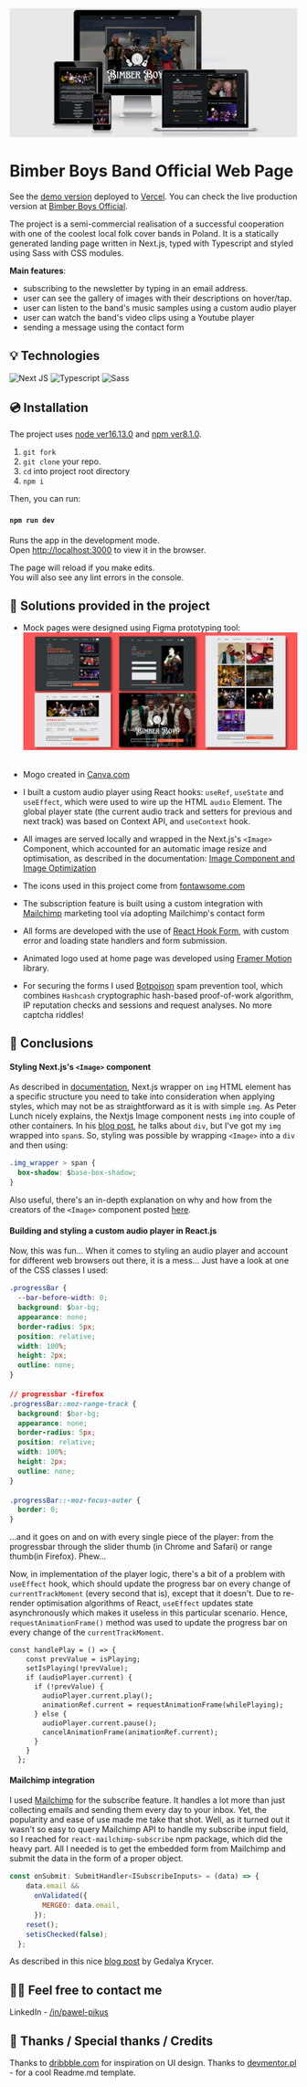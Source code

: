 ![screenshots of bimber-boys-official](./wireframes/readme/pages_all_devices.PNG)

# Bimber Boys Band Official Web Page

See the [demo version](https://bimberboys-official.vercel.app/) deployed to [Vercel](https://vercel.com/). You can check the live production version at [Bimber Boys Official](https://bimberboys.pl).

The project is a semi-commercial realisation of a successful cooperation with one of the coolest local folk cover bands in Poland. It is a statically generated landing page written in Next.js, typed with Typescript and styled using Sass with CSS modules.

**Main features**:

- subscribing to the newsletter by typing in an email address.
- user can see the gallery of images with their descriptions on hover/tap.
- user can listen to the band's music samples using a custom audio player
- user can watch the band's video clips using a Youtube player
- sending a message using the contact form

## 💡 Technologies

![Next JS](https://img.shields.io/badge/Next-black?style=for-the-badge&logo=next.js&logoColor=white)
![Typescript](https://img.shields.io/badge/TypeScript-007ACC?style=for-the-badge&logo=typescript&logoColor=white)
![Sass](https://img.shields.io/badge/SASS-hotpink.svg?style=for-the-badge&logo=SASS&logoColor=white)

## 💿 Installation

The project uses [node ver16.13.0](https://nodejs.org/en/) and [npm ver8.1.0](https://www.npmjs.com/).

1. `git fork`
2. `git clone` your repo.
3. `cd` into project root directory
4. `npm i`

Then, you can run:

#### `npm run dev`

Runs the app in the development mode.\
Open [http://localhost:3000](http://localhost:3000) to view it in the browser.

The page will reload if you make edits.\
You will also see any lint errors in the console.

## 🤔 Solutions provided in the project

- Mock pages were designed using Figma prototyping tool:
  &nbsp;
  ![figma mocks](./wireframes/figma/figma-mocks.jpg)
  &nbsp;

- Mogo created in [Canva.com](https://canva.com)
- I built a custom audio player using React hooks: `useRef`, `useState` and `useEffect`, which were used to wire up the HTML `audio` Element. The global player state (the current audio track and setters for previous and next track) was based on Context API, and `useContext` hook.
- All images are served locally and wrapped in the Next.js's `<Image>` Component, which accounted for an automatic image resize and optimisation, as described in the documentation: [Image Component and Image Optimization](https://nextjs.org/docs/basic-features/image-optimization)
- The icons used in this project come from [fontawsome.com](https://fontawesome.com/)
- The subscription feature is built using a custom integration with [Mailchimp](https://mailchimp.com/) marketing tool via adopting Mailchimp's contact form
- All forms are developed with the use of [React Hook Form](https://react-hook-form.com/), with custom error and loading state handlers and form submission.
- Animated logo used at home page was developed using [Framer Motion](https://www.framer.com/motion/) library.
- For securing the forms I used [Botpoison](https://botpoison.com/) spam prevention tool, which combines `Hashcash` cryptographic hash-based proof-of-work algorithm, IP reputation checks and sessions and request analyses. No more captcha riddles!

## 💭 Conclusions

#### Styling Next.js's `<Image>` component

As described in [documentation](https://nextjs.org/docs/basic-features/image-optimization#styling), Next.js wrapper on `img` HTML element has a specific structure you need to take into consideration when applying styles, which may not be as straightforward as it is with simple `img`.
As Peter Lunch nicely explains, the Nextjs Image component nests `img` into couple of other containers. In his [blog post](https://www.peterlunch.com/snippets/next-image-styling), he talks about `div`, but I've got my `img` wrapped into `span`s. So, styling was possible by wrapping `<Image>` into a `div` and then using:

```css
.img_wrapper > span {
  box-shadow: $base-box-shadow;
}
```

Also useful, there's an in-depth explanation on why and how from the creators of the `<Image>` component posted [here](https://web.dev/image-component/).

#### Building and styling a custom audio player in React.js

Now, this was fun... When it comes to styling an audio player and account for different web browsers out there, it is a mess...
Just have a look at one of the CSS classes I used:

```CSS
.progressBar {
  --bar-before-width: 0;
  background: $bar-bg;
  appearance: none;
  border-radius: 5px;
  position: relative;
  width: 100%;
  height: 2px;
  outline: none;
}

// progressbar -firefox
.progressBar::moz-range-track {
  background: $bar-bg;
  appearance: none;
  border-radius: 5px;
  position: relative;
  width: 100%;
  height: 2px;
  outline: none;
}

.progressBar::-moz-focus-outer {
  border: 0;
}
```

...and it goes on and on with every single piece of the player: from the progressbar through the slider thumb (in Chrome and Safari) or range thumb(in Firefox). Phew...

Now, in implementation of the player logic, there's a bit of a problem with `useEffect` hook, which should update the progress bar on every change of `currentTrackMoment` (every second that is), except that it doesn't. Due to re-render optimisation algorithms of React, `useEffect` updates state asynchronously which makes it useless in this particular scenario. Hence, `requestAnimationFrame()` method was used to update the progress bar on every change of the `currentTrackMoment`.

```JS
const handlePlay = () => {
    const prevValue = isPlaying;
    setIsPlaying(!prevValue);
    if (audioPlayer.current) {
      if (!prevValue) {
        audioPlayer.current.play();
        animationRef.current = requestAnimationFrame(whilePlaying);
      } else {
        audioPlayer.current.pause();
        cancelAnimationFrame(animationRef.current);
      }
    }
  };
```

#### Mailchimp integration

I used [Mailchimp](https://mailchimp.com/) for the subscribe feature. It handles a lot more than just collecting emails and sending them every day to your inbox. Yet, the popularity and ease of use made me take that shot. Well, as it turned out it wasn't so easy to query Mailchimp API to handle my subscribe input field, so I reached for `react-mailchimp-subscribe` npm package, which did the heavy part.
All I needed is to get the embedded form from Mailchimp and submit the data in the form of a proper object.

```js
const onSubmit: SubmitHandler<ISubscribeInputs> = (data) => {
    data.email &&
      onValidated({
        MERGE0: data.email,
      });
    reset();
    setisChecked(false);
  };
```

As described in this nice [blog post](https://dev.to/gedalyakrycer/create-an-email-list-with-react-mailchimp-965) by Gedalya Krycer.

## 🙋‍♂️ Feel free to contact me

LinkedIn - [/in/pawel-pikus](https://www.linkedin.com/in/pawel-pikus/)

## 👏 Thanks / Special thanks / Credits

Thanks to [dribbble.com](https://dribbble.com/) for inspiration on UI design.
Thanks to [devmentor.pl](https://devmentor.pl/) - for a cool Readme.md template.
